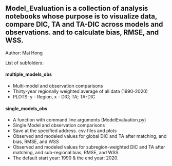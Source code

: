 ## Model_Evaluation is a collection of analysis notebooks whose purpose is to visualize data, compare DIC, TA and TA-DIC across models and observations. and to calculate bias, RMSE, and WSS.

Author: Mai Hong

List of subfolders:

#### multiple_models_obs
- Multi-model and observation comparisons
- Thirty-year regionally weighted average of all data (1990-2020)
- PLOTS: y - Region, x - DIC; TA; TA-DIC

#### single_models_obs
- A function with command line arguments (ModelEvaluation.py)
- Single Model and observation comparisons
- Save at the specified address. csv files and plots
- Observed and modeled values for global DIC and TA after matching, and bias, RMSE, and WSS
- Observed and modeled values for subregion-weighted DIC and TA after matching, and sub-regional bias, RMSE, and WSS.
- The default start year: 1990 & the end year: 2020.

